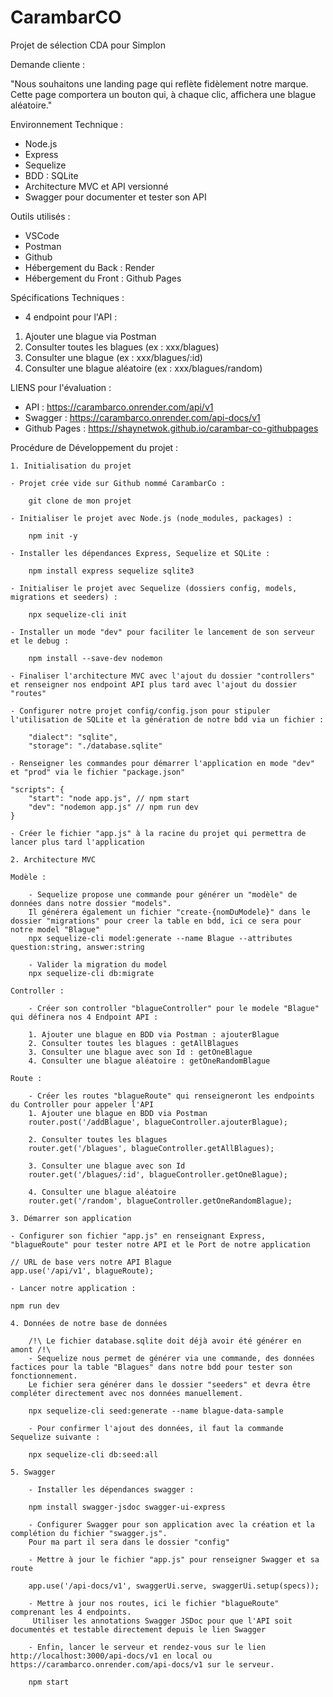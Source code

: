 # CarambarCO
Projet de sélection CDA pour Simplon

Demande cliente :

"Nous souhaitons une landing page qui reflète fidèlement notre marque. Cette page comportera un bouton qui, à chaque clic, affichera une blague aléatoire."

Environnement Technique :
- Node.js
- Express
- Sequelize
- BDD : SQLite
- Architecture MVC et API  versionné
- Swagger pour documenter et tester son API

Outils utilisés :
- VSCode
- Postman
- Github
- Hébergement du Back : Render
- Hébergement du Front : Github Pages

Spécifications Techniques :
- 4 endpoint pour l'API :
 1. Ajouter une blague via Postman
 2. Consulter toutes les blagues (ex : xxx/blagues)
 3. Consulter une blague (ex : xxx/blagues/:id)
 4. Consulter une blague aléatoire (ex : xxx/blagues/random)

LIENS pour l'évaluation :

- API : https://carambarco.onrender.com/api/v1
- Swagger : https://carambarco.onrender.com/api-docs/v1
- Github Pages : https://shaynetwok.github.io/carambar-co-githubpages

Procédure de Développement du projet :

    1. Initialisation du projet

    - Projet crée vide sur Github nommé CarambarCo :
    
        git clone de mon projet

    - Initialiser le projet avec Node.js (node_modules, packages) :
    
        npm init -y

    - Installer les dépendances Express, Sequelize et SQLite :
    
        npm install express sequelize sqlite3

    - Initialiser le projet avec Sequelize (dossiers config, models, migrations et seeders) :
    
        npx sequelize-cli init

    - Installer un mode "dev" pour faciliter le lancement de son serveur et le debug :
    
        npm install --save-dev nodemon

    - Finaliser l'architecture MVC avec l'ajout du dossier "controllers" et renseigner nos endpoint API plus tard avec l'ajout du dossier "routes"

    - Configurer notre projet config/config.json pour stipuler l'utilisation de SQLite et la génération de notre bdd via un fichier :

        "dialect": "sqlite",
        "storage": "./database.sqlite"

    - Renseigner les commandes pour démarrer l'application en mode "dev" et "prod" via le fichier "package.json"
    
    "scripts": {
        "start": "node app.js", // npm start
        "dev": "nodemon app.js" // npm run dev
    }

    - Créer le fichier "app.js" à la racine du projet qui permettra de lancer plus tard l'application

    2. Architecture MVC

    Modèle :

        - Sequelize propose une commande pour générer un "modèle" de données dans notre dossier "models".
        Il générera également un fichier "create-{nomDuModele}" dans le dossier "migrations" pour creer la table en bdd, ici ce sera pour notre model "Blague"
        npx sequelize-cli model:generate --name Blague --attributes question:string, answer:string

        - Valider la migration du model
        npx sequelize-cli db:migrate 
        
    Controller :

        - Créer son controller "blagueController" pour le modele "Blague" qui définera nos 4 Endpoint API :

        1. Ajouter une blague en BDD via Postman : ajouterBlague
        2. Consulter toutes les blagues : getAllBlagues
        3. Consulter une blague avec son Id : getOneBlague
        4. Consulter une blague aléatoire : getOneRandomBlague

    Route :

        - Créer les routes "blagueRoute" qui renseigneront les endpoints du Controller pour appeler l'API
        1. Ajouter une blague en BDD via Postman
        router.post('/addBlague', blagueController.ajouterBlague);

        2. Consulter toutes les blagues
        router.get('/blagues', blagueController.getAllBlagues);

        3. Consulter une blague avec son Id
        router.get('/blagues/:id', blagueController.getOneBlague);

        4. Consulter une blague aléatoire
        router.get('/random', blagueController.getOneRandomBlague);

    3. Démarrer son application

    - Configurer son fichier "app.js" en renseignant Express, "blagueRoute" pour tester notre API et le Port de notre application

    // URL de base vers notre API Blague
    app.use('/api/v1', blagueRoute);
    
    - Lancer notre application :
    
    npm run dev

    4. Données de notre base de données

        /!\ Le fichier database.sqlite doit déjà avoir été générer en amont /!\
        - Sequelize nous permet de générer via une commande, des données factices pour la table "Blagues" dans notre bdd pour tester son fonctionnement.
        Le fichier sera générer dans le dossier "seeders" et devra être compléter directement avec nos données manuellement.
        
        npx sequelize-cli seed:generate --name blague-data-sample

        - Pour confirmer l'ajout des données, il faut la commande Sequelize suivante :

        npx sequelize-cli db:seed:all

    5. Swagger

        - Installer les dépendances swagger :
        
        npm install swagger-jsdoc swagger-ui-express

        - Configurer Swagger pour son application avec la création et la complétion du fichier "swagger.js".
        Pour ma part il sera dans le dossier "config"

        - Mettre à jour le fichier "app.js" pour renseigner Swagger et sa route

        app.use('/api-docs/v1', swaggerUi.serve, swaggerUi.setup(specs));

        - Mettre à jour nos routes, ici le fichier "blagueRoute" comprenant les 4 endpoints.
         Utiliser les annotations Swagger JSDoc pour que l'API soit documentés et testable directement depuis le lien Swagger

        - Enfin, lancer le serveur et rendez-vous sur le lien http://localhost:3000/api-docs/v1 en local ou https://carambarco.onrender.com/api-docs/v1 sur le serveur.

        npm start

